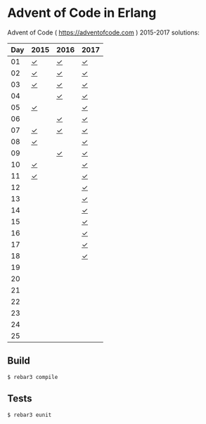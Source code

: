 Advent of Code in Erlang
=====

Advent of Code ( https://adventofcode.com ) 2015-2017 solutions:

Day | 2015 | 2016 | 2017
--- | ---- | ---- | ----
01  | [✓](https://github.com/voivoid/erlang-adventofcode/blob/master/src/2015/problem2015_01.erl)     | [✓](https://github.com/voivoid/erlang-adventofcode/blob/master/src/2016/problem2016_01.erl)     | [✓](https://github.com/voivoid/erlang-adventofcode/blob/master/src/2017/problem2017_01.erl)
02  | [✓](https://github.com/voivoid/erlang-adventofcode/blob/master/src/2015/problem2015_02.erl)     | [✓](https://github.com/voivoid/erlang-adventofcode/blob/master/src/2016/problem2016_02.erl)     |  [✓](https://github.com/voivoid/erlang-adventofcode/blob/master/src/2017/problem2017_02.erl)
03  | [✓](https://github.com/voivoid/erlang-adventofcode/blob/master/src/2015/problem2015_03.erl)     | [✓](https://github.com/voivoid/erlang-adventofcode/blob/master/src/2016/problem2016_03.erl)     |  [✓](https://github.com/voivoid/erlang-adventofcode/blob/master/src/2017/problem2017_03.erl)
04  |      | [✓](https://github.com/voivoid/erlang-adventofcode/blob/master/src/2016/problem2016_04.erl)     |  [✓](https://github.com/voivoid/erlang-adventofcode/blob/master/src/2017/problem2017_04.erl)
05  | [✓](https://github.com/voivoid/erlang-adventofcode/blob/master/src/2015/problem2015_05.erl)     |      |  [✓](https://github.com/voivoid/erlang-adventofcode/blob/master/src/2017/problem2017_05.erl)
06  |      | [✓](https://github.com/voivoid/erlang-adventofcode/blob/master/src/2016/problem2016_06.erl)      |  [✓](https://github.com/voivoid/erlang-adventofcode/blob/master/src/2017/problem2017_06.erl)
07  | [✓](https://github.com/voivoid/erlang-adventofcode/blob/master/src/2015/problem2015_07.erl)     | [✓](https://github.com/voivoid/erlang-adventofcode/blob/master/src/2016/problem2016_07.erl)     |  [✓](https://github.com/voivoid/erlang-adventofcode/blob/master/src/2017/problem2017_07.erl)
08  | [✓](https://github.com/voivoid/erlang-adventofcode/blob/master/src/2015/problem2015_08.erl)     |      |  [✓](https://github.com/voivoid/erlang-adventofcode/blob/master/src/2017/problem2017_08.erl)
09  |      | [✓](https://github.com/voivoid/erlang-adventofcode/blob/master/src/2016/problem2016_09.erl)     |  [✓](https://github.com/voivoid/erlang-adventofcode/blob/master/src/2017/problem2017_09.erl)
10  | [✓](https://github.com/voivoid/erlang-adventofcode/blob/master/src/2015/problem2015_10.erl)     |      |  [✓](https://github.com/voivoid/erlang-adventofcode/blob/master/src/2017/problem2017_10.erl)
11  | [✓](https://github.com/voivoid/erlang-adventofcode/blob/master/src/2015/problem2015_11.erl)     |      |  [✓](https://github.com/voivoid/erlang-adventofcode/blob/master/src/2017/problem2017_11.erl)
12  |      |      |  [✓](https://github.com/voivoid/erlang-adventofcode/blob/master/src/2017/problem2017_12.erl)
13  |      |      |  [✓](https://github.com/voivoid/erlang-adventofcode/blob/master/src/2017/problem2017_13.erl)
14  |      |      |  [✓](https://github.com/voivoid/erlang-adventofcode/blob/master/src/2017/problem2017_14.erl)
15  |      |      |  [✓](https://github.com/voivoid/erlang-adventofcode/blob/master/src/2017/problem2017_15.erl)
16  |      |      |  [✓](https://github.com/voivoid/erlang-adventofcode/blob/master/src/2017/problem2017_16.erl)
17  |      |      |  [✓](https://github.com/voivoid/erlang-adventofcode/blob/master/src/2017/problem2017_17.erl)
18  |      |      |  [✓](https://github.com/voivoid/erlang-adventofcode/blob/master/src/2017/problem2017_18.erl)
19  |      |      |
20  |      |      |
21  |      |      |
22  |      |      |
23  |      |      |
24  |      |      |
25  |      |      |

Build
-----

    $ rebar3 compile

Tests
-----

    $ rebar3 eunit
